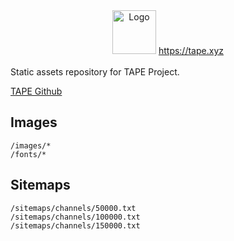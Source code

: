 <div align="center">
    <img src="https://static.lenstube.xyz/brand/logo.svg" height="70" alt="Logo">
    <a href="https://tape.xyz">https://tape.xyz</a>
</div>
<br>
Static assets repository for TAPE Project.

[TAPE Github](https://github.com/tapexyz/tape)

## Images

```
/images/*
/fonts/*
```

## Sitemaps

```
/sitemaps/channels/50000.txt
/sitemaps/channels/100000.txt
/sitemaps/channels/150000.txt
```

